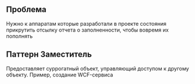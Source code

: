 ## Проблема 

Нужно к аппаратам которые разработали в проекте состояния прикрутить отсылку отчета о заполненности, чтобы вовремя их пополнять

## Паттерн Заместитель

Предоставляет суррогатный объект, управляющий доступом к другому объекту. Пример, создание WCF-сервиса